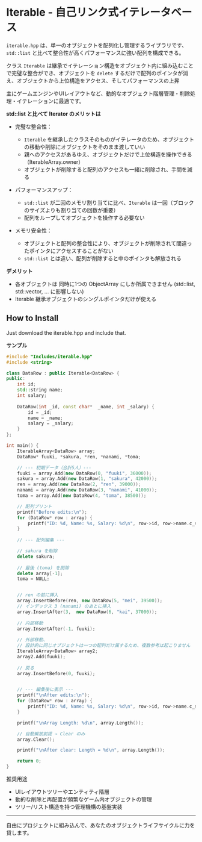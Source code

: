 # Iterable - 自己リンク式イテレータベース

`iterable.hpp` は、単一のオブジェクトを配列化し管理するライブラリです、`std::list` と比べて整合性が高くパフォーマンスに強い配列を構成できる。

クラス `Iterable` は継承でイテレーション構造をオブジェクト内に組み込むことで完璧な整合ができ、オブジェクトを `delete` するだけで配列のポインタが消え、オブジェクトから上位構造をアクセス、そしてパフォーマンスの上昇

主にゲームエンジンやUIレイアウトなど、動的なオブジェクト階層管理・削除処理・イテレーションに最適です。

**std::list と比べて Iterator のメリットは**

- 完璧な整合性：
  - `Iterable` を継承したクラスそのものがイテレータのため、オブジェクトの移動や削除にオブジェクトをそのまま渡していい
  - 親へのアクセスがあるゆえ、オブジェクトだけで上位構造を操作できる（IterableArray.owner）
  - オブジェクトが削除すると配列のアクセスも一緒に削除され、手間を減る

- パフォーマンスアップ：
  - `std::list` が二回のメモリ割り当てに比べ、`Iterable` は一回（ブロックのサイズよりも割り当ての回数が重要）
  - 配列をループしてオブジェクトを操作する必要ない

- メモリ安全性：
  - オブジェクトと配列の整合性により、オブジェクトが削除されて間違ったポインタにアクセスすることがない
  - `std::list` とは違い、配列が削除すると中のポインタも解放される


**デメリット**

- 各オブジェクトは 同時に1つの ObjectArray にしか所属できません (std::list, std::vector, ... に影響しない)
- Iterable 継承オブジェクトのシングルポインタだけが使える



## How to Install

Just download the iterable.hpp and include that.


**サンプル**

```cpp
#include "Includes/iterable.hpp"
#include <string>

class DataRow : public Iterable<DataRow> {
public:
	int id;
	std::string name;
	int salary;
	
	DataRow(int _id, const char*  _name, int _salary) {
		id = _id;
		name = _name;
		salary = _salary;
	}
};

int main() {
    IterableArray<DataRow> array;
    DataRow* fuuki, *sakura, *ren, *nanami, *toma;

    // --- 初期データ（合計5人）---
    fuuki = array.Add(new DataRow(0, "fuuki", 36000));
    sakura = array.Add(new DataRow(1, "sakura", 42000));
    ren = array.Add(new DataRow(2, "ren", 39000));
    nanami = array.Add(new DataRow(3, "nanami", 41000));
    toma = array.Add(new DataRow(4, "toma", 38500));

	// 配列プリント
    printf("Before edits:\n");
    for (DataRow* row : array) {
        printf("ID: %d, Name: %s, Salary: %d\n", row->id, row->name.c_str(), row->salary);
    }
    
    // --- 配列編集 ---

    // sakura を削除
    delete sakura;
    
    // 最後 (toma) を削除
    delete array[-1];
    toma = NULL;


    // ren の前に挿入
    array.InsertBefore(ren, new DataRow(5, "mei", 39500));
    // インデックス 3 (nanami) のあとに挿入
    array.InsertAfter(3,  new DataRow(6, "kai", 37000));
    
    // 内部移動
    array.InsertAfter(-1, fuuki);
    
    // 外部移動、
    // 設計的に同じオブジェクトは一つの配列だけ属するため、複数参考は起こりません
    IterableArray<DataRow> array2;
    array2.Add(fuuki);
    
    // 戻る
    array.InsertBefore(0, fuuki);


	// --- 編集後に表示 ---
    printf("\nAfter edits:\n");
    for (DataRow* row : array) {
        printf("ID: %d, Name: %s, Salary: %d\n", row->id, row->name.c_str(), row->salary);
    }

    printf("\nArray Length: %d\n", array.Length());

    // 自動解放前提 → Clear のみ
    array.Clear();

    printf("\nAfter clear: Length = %d\n", array.Length());

    return 0;
}
```

推奨用途

- UIレイアウトツリーやエンティティ階層
- 動的な削除と再配置が頻繁なゲーム内オブジェクトの管理
- ツリー/リスト構造を持つ管理機構の基盤実装

---

自由にプロジェクトに組み込んで、あなたのオブジェクトライフサイクルに力を貸します。

